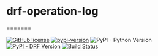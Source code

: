 # drf-operation-log
=======

[![GitHub license](https://img.shields.io/github/license/anyidea/drf-operation-log)](https://github.com/anyidea/drf-operation-log/blob/master/LICENSE)
[![pypi-version](https://img.shields.io/pypi/v/drfexts.svg)](https://pypi.python.org/pypi/drf-operation-log)
![PyPI - Python Version](https://img.shields.io/pypi/pyversions/drf-operation-log)
[![PyPI - DRF Version](https://img.shields.io/badge/djangorestframework-%3E%3D3.0-red)](https://www.django-rest-framework.org)
[![Build Status](https://app.travis-ci.com/aiden520/drfexts.svg?branch=master)](https://app.travis-ci.com/aiden520/drfexts)